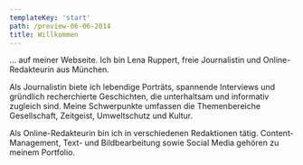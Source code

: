 ```yaml
---
templateKey: 'start'
path: /preview-06-06-2014
title: Willkommen
---
```


… auf meiner Webseite. Ich bin Lena Ruppert, freie Journalistin und Online-Redakteurin aus München.

Als Journalistin biete ich lebendige Porträts, spannende Interviews und gründlich recherchierte Geschichten, die unterhaltsam und informativ zugleich sind.  Meine Schwerpunkte umfassen die Themenbereiche Gesellschaft, Zeitgeist, Umweltschutz  und Kultur.

Als Online-Redakteurin bin ich in verschiedenen Redaktionen tätig. Content-Management, Text- und Bildbearbeitung sowie Social Media gehören zu meinem Portfolio.